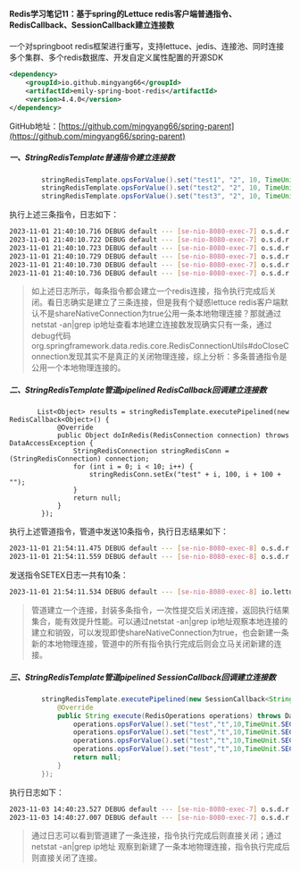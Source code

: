 #### Redis学习笔记11：基于spring的Lettuce redis客户端普通指令、RedisCallback、SessionCallback建立连接数

一个对springboot redis框架进行重写，支持lettuce、jedis、连接池、同时连接多个集群、多个redis数据库、开发自定义属性配置的开源SDK

```xml
<dependency>
    <groupId>io.github.mingyang66</groupId>
    <artifactId>emily-spring-boot-redis</artifactId>
    <version>4.4.0</version>
</dependency>
```

GitHub地址：[https://github.com/mingyang66/spring-parent](https://github.com/mingyang66/spring-parent)

##### 一、StringRedisTemplate普通指令建立连接数

```java
        stringRedisTemplate.opsForValue().set("test1", "2", 10, TimeUnit.SECONDS);
        stringRedisTemplate.opsForValue().set("test2", "2", 10, TimeUnit.SECONDS);
        stringRedisTemplate.opsForValue().set("test3", "2", 10, TimeUnit.SECONDS);
```

执行上述三条指令，日志如下：

```sh
2023-11-01 21:40:10.716 DEBUG default --- [se-nio-8080-exec-7] o.s.d.r.core.RedisConnectionUtils   :143  : Fetching Redis Connection from RedisConnectionFactory 
2023-11-01 21:40:10.722 DEBUG default --- [se-nio-8080-exec-7] o.s.d.r.core.RedisConnectionUtils   :379  : Closing Redis Connection 
2023-11-01 21:40:10.723 DEBUG default --- [se-nio-8080-exec-7] o.s.d.r.core.RedisConnectionUtils   :143  : Fetching Redis Connection from RedisConnectionFactory 
2023-11-01 21:40:10.729 DEBUG default --- [se-nio-8080-exec-7] o.s.d.r.core.RedisConnectionUtils   :379  : Closing Redis Connection 
2023-11-01 21:40:10.730 DEBUG default --- [se-nio-8080-exec-7] o.s.d.r.core.RedisConnectionUtils   :143  : Fetching Redis Connection from RedisConnectionFactory
2023-11-01 21:40:10.736 DEBUG default --- [se-nio-8080-exec-7] o.s.d.r.core.RedisConnectionUtils   :379  : Closing Redis Connection 
```

> 如上述日志所示，每条指令都会建立一个redis连接，指令执行完成后关闭。看日志确实是建立了三条连接，但是我有个疑惑lettuce redis客户端默认不是shareNativeConnection为true公用一条本地物理连接？那就通过netstat -an|grep ip地址查看本地建立连接数发现确实只有一条，通过debug代码org.springframework.data.redis.core.RedisConnectionUtils#doCloseConnection发现其实不是真正的关闭物理连接，综上分析：多条普通指令是公用一个本地物理连接的。



##### 二、StringRedisTemplate管道pipelined RedisCallback回调建立连接数

```
       List<Object> results = stringRedisTemplate.executePipelined(new RedisCallback<Object>() {
            @Override
            public Object doInRedis(RedisConnection connection) throws DataAccessException {
                StringRedisConnection stringRedisConn = (StringRedisConnection) connection;
                for (int i = 0; i < 10; i++) {
                    stringRedisConn.setEx("test" + i, 100, i + 100 + "");
                }
                return null;
            }
        });
```

执行上述管道指令，管道中发送10条指令，执行日志结果如下：

```sh
2023-11-01 21:54:11.475 DEBUG default --- [se-nio-8080-exec-8] o.s.d.r.core.RedisConnectionUtils   :143  : Fetching Redis Connection from RedisConnectionFactory 
2023-11-01 21:54:11.559 DEBUG default --- [se-nio-8080-exec-8] o.s.d.r.core.RedisConnectionUtils   :379  : Closing Redis Connection 
```

发送指令SETEX日志一共有10条：

```sh
2023-11-01 21:54:11.534 DEBUG default --- [se-nio-8080-exec-8] io.lettuce.core.RedisChannelHandler :202  : dispatching command AsyncCommand [type=SETEX, output=StatusOutput [output=null, error='null'], commandType=io.lettuce.core.protocol.Command] 
```

> 管道建立一个连接，封装多条指令，一次性提交后关闭连接，返回执行结果集合，能有效提升性能。可以通过netstat -an|grep ip地址观察本地连接的建立和销毁，可以发现即使shareNativeConnection为true，也会新建一条新的本地物理连接，管道中的所有指令执行完成后则会立马关闭新建的连接。

##### 三、StringRedisTemplate管道pipelined SessionCallback回调建立连接数

```java
        stringRedisTemplate.executePipelined(new SessionCallback<String>() {
            @Override
            public String execute(RedisOperations operations) throws DataAccessException {
                operations.opsForValue().set("test","t",10,TimeUnit.SECONDS);
                operations.opsForValue().set("test","t",10,TimeUnit.SECONDS);
                operations.opsForValue().set("test","t",10,TimeUnit.SECONDS);
                operations.opsForValue().set("test","t",10,TimeUnit.SECONDS);
                return null;
            }
        });
```

执行日志如下：

```sh
2023-11-03 14:40:23.527 DEBUG default --- [se-nio-8080-exec-7] o.s.d.r.core.RedisConnectionUtils   :143  : Fetching Redis Connection from RedisConnectionFactory 
2023-11-03 14:40:27.007 DEBUG default --- [se-nio-8080-exec-7] o.s.d.r.core.RedisConnectionUtils   :379  : Closing Redis Connection 
```

> 通过日志可以看到管道建了一条连接，指令执行完成后则直接关闭；通过netstat -an|grep ip地址  观察到新建了一条本地物理连接，指令执行完成后则直接关闭了连接。

